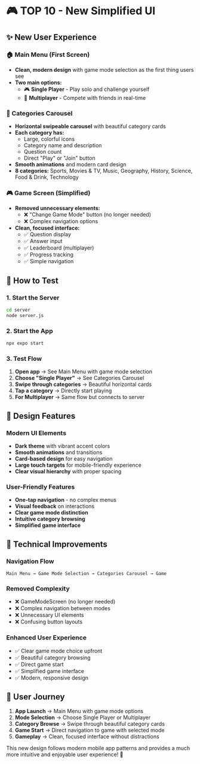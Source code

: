 # 🎮 TOP 10 - New Simplified UI

## ✨ New User Experience

### 🏠 Main Menu (First Screen)
- **Clean, modern design** with game mode selection as the first thing users see
- **Two main options:**
  - 🎮 **Single Player** - Play solo and challenge yourself
  - 👥 **Multiplayer** - Compete with friends in real-time

### 🎯 Categories Carousel
- **Horizontal swipeable carousel** with beautiful category cards
- **Each category has:**
  - Large, colorful icons
  - Category name and description
  - Question count
  - Direct "Play" or "Join" button
- **Smooth animations** and modern card design
- **8 categories:** Sports, Movies & TV, Music, Geography, History, Science, Food & Drink, Technology

### 🎮 Game Screen (Simplified)
- **Removed unnecessary elements:**
  - ❌ "Change Game Mode" button (no longer needed)
  - ❌ Complex navigation options
- **Clean, focused interface:**
  - ✅ Question display
  - ✅ Answer input
  - ✅ Leaderboard (multiplayer)
  - ✅ Progress tracking
  - ✅ Simple navigation

## 🚀 How to Test

### 1. Start the Server
```bash
cd server
node server.js
```

### 2. Start the App
```bash
npx expo start
```

### 3. Test Flow
1. **Open app** → See Main Menu with game mode selection
2. **Choose "Single Player"** → See Categories Carousel
3. **Swipe through categories** → Beautiful horizontal cards
4. **Tap a category** → Directly start playing
5. **For Multiplayer** → Same flow but connects to server

## 🎨 Design Features

### Modern UI Elements
- **Dark theme** with vibrant accent colors
- **Smooth animations** and transitions
- **Card-based design** for easy navigation
- **Large touch targets** for mobile-friendly experience
- **Clear visual hierarchy** with proper spacing

### User-Friendly Features
- **One-tap navigation** - no complex menus
- **Visual feedback** on interactions
- **Clear game mode distinction**
- **Intuitive category browsing**
- **Simplified game interface**

## 🔧 Technical Improvements

### Navigation Flow
```
Main Menu → Game Mode Selection → Categories Carousel → Game
```

### Removed Complexity
- ❌ GameModeScreen (no longer needed)
- ❌ Complex navigation between modes
- ❌ Unnecessary UI elements
- ❌ Confusing button layouts

### Enhanced User Experience
- ✅ Clear game mode choice upfront
- ✅ Beautiful category browsing
- ✅ Direct game start
- ✅ Simplified game interface
- ✅ Modern, responsive design

## 🎯 User Journey

1. **App Launch** → Main Menu with game mode options
2. **Mode Selection** → Choose Single Player or Multiplayer
3. **Category Browse** → Swipe through beautiful category cards
4. **Game Start** → Direct navigation to game with selected mode
5. **Gameplay** → Clean, focused interface without distractions

This new design follows modern mobile app patterns and provides a much more intuitive and enjoyable user experience! 🚀
